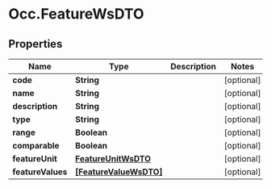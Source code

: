 # Occ.FeatureWsDTO

## Properties
Name | Type | Description | Notes
------------ | ------------- | ------------- | -------------
**code** | **String** |  | [optional] 
**name** | **String** |  | [optional] 
**description** | **String** |  | [optional] 
**type** | **String** |  | [optional] 
**range** | **Boolean** |  | [optional] 
**comparable** | **Boolean** |  | [optional] 
**featureUnit** | [**FeatureUnitWsDTO**](FeatureUnitWsDTO.md) |  | [optional] 
**featureValues** | [**[FeatureValueWsDTO]**](FeatureValueWsDTO.md) |  | [optional] 


